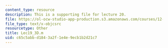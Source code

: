 ```yaml
---
content_type: resource
description: This is a supporting file for lecture 20.
file: https://ol-ocw-studio-app-production.s3.amazonaws.com/courses/12-010-computational-methods-of-scientific-programming-fall-2011/c65c5abbd1843a2f1e4e9ecb1b2d21c7_Lec19_3D.m
file_type: text/x-objcsrc
resourcetype: Other
title: Lec19_3D.m
uid: c65c5abb-d184-3a2f-1e4e-9ecb1b2d21c7
---
```

